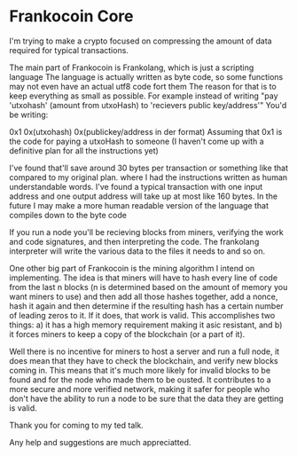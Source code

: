 # Frankocoin Core
I'm trying to make a crypto focused on compressing the amount of data required for typical transactions.

The main part of Frankocoin is Frankolang, which is just a scripting language
The language is actually written as byte code, so some functions may not even have an actual utf8 code fort them
The reason for that is to keep everything as small as possible.
For example instead of writing "pay 'utxohash' (amount from utxoHash) to 'recievers public key/address'" You'd be writing:

0x1 0x(utxohash) 0x(publickey/address in der format)
Assuming that 0x1 is the code for paying a utxoHash to someone (I haven't come up with a definitive plan for all the instructions yet)

I've found that'll save around 30 bytes per transaction or something like that compared to my original plan.
where I had the instructions written as human understandable words. I've found a typical transaction with one input address and one output address will take up at most like 160 bytes. In the future I may make a more human readable version of the language that compiles down to the byte code

If you run a node you'll be recieving blocks from miners, verifying the work and code signatures, and then interpreting the code. The frankolang interpreter will write the various data to the files it needs to and so on.

One other big part of Frankocoin is the mining algorithm I intend on implementing. The idea is that miners will have to hash every line of code from the last n blocks (n is determined based on the amount of memory you want miners to use) and then add all those hashes together, add a nonce, hash it again and then determine if the resulting hash has a certain number of leading zeros to it. If it does, that work is valid.
This accomplishes two things: a) it has a high memory requirement making it asic resistant, and b) it forces miners to keep a copy of the blockchain (or a part of it).

Well there is no incentive for miners to host a server and run a full node, it does mean that they have to check the blockchain, and verify new blocks coming in. This means that it's much more likely for invalid blocks to be found and for the node who made them to be ousted. It contributes to a more secure and more verified network, making it safer for people who don't have the ability to run a node to be sure that the data they are getting is valid.

Thank you for coming to my ted talk.

Any help and suggestions are much appreciatted.
